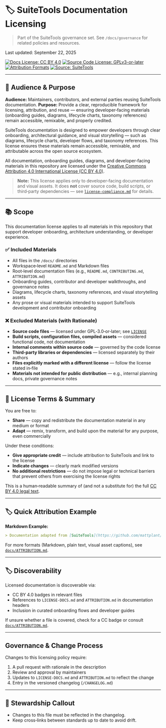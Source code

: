 # 🏷️ SuiteTools Documentation Licensing

> Part of the SuiteTools governance set.
> See `/docs/governance` for related policies and resources.

Last updated: September 22, 2025

<!-- License badges: keep in sync with LICENSE, LICENSE-DOCS.md and ATTRIBUTION.md -->
[![Docs License: CC BY 4.0](https://img.shields.io/badge/Docs%20License-CC%20BY%204.0-lightgrey.svg)](LICENSE-DOCS.md) [![Source Code License: GPLv3-or-later](https://img.shields.io/badge/Source%20Code-GPLv3--or--later-yellow.svg)](LICENSE)
[![Attribution Formats](https://img.shields.io/badge/Attribution%20Formats-Markdown%20%26%20Plain%20Text-blue)](ATTRIBUTION.md) [![Source: SuiteTools](https://img.shields.io/badge/Source-SuiteTools-green)](https://github.com/mattplant/SuiteTools/)

---

## 🎯 Audience & Purpose

**Audience:** Maintainers, contributors, and external parties reusing SuiteTools documentation.
**Purpose:** Provide a clear, reproducible framework for licensing, attribution, and reuse — ensuring developer‑facing materials (onboarding guides, diagrams, lifecycle charts, taxonomy references) remain accessible, remixable, and properly credited.

SuiteTools documentation is designed to empower developers through clear onboarding, architectural guidance, and visual storytelling — such as diagrams, lifecycle charts, developer flows, and taxonomy references.
This license ensures these materials remain accessible, remixable, and attributable across the open source ecosystem.

All documentation, onboarding guides, diagrams, and developer‑facing materials in this repository are licensed under the [Creative Commons Attribution 4.0 International License (CC BY 4.0)](https://creativecommons.org/licenses/by/4.0/).

> **Note:** This license applies only to developer‑facing documentation and visual assets.
> It does **not** cover source code, build scripts, or third‑party dependencies — see [`license-compliance.md`](./docs/governance/license-compliance.md) for details.

---

## 📚 Scope

This documentation license applies to all materials in this repository that support developer onboarding, architecture understanding, or developer experience.

### ✅ Included Materials

- All files in the `/docs/` directories
- Workspace‑level `README.md` and Markdown files
- Root‑level documentation files (e.g., `README.md`, `CONTRIBUTING.md`, `ATTRIBUTION.md`)
- Onboarding guides, contributor and developer walkthroughs, and governance notes
- Diagrams, lifecycle charts, taxonomy references, and visual storytelling assets
- Any prose or visual materials intended to support SuiteTools development and contributor onboarding

### ❌ Excluded Materials (with Rationale)

- **Source code files** — licensed under GPL‑3.0‑or‑later; see [`LICENSE`](LICENSE)
- **Build scripts, configuration files, compiled assets** — considered functional code, not documentation
- **Internal comments within source code** — governed by the code license
- **Third‑party libraries or dependencies** — licensed separately by their authors
- **Files explicitly marked with a different license** — follow the license stated in‑file
- **Materials not intended for public distribution** — e.g., internal planning docs, private governance notes

---

## 📜 License Terms & Summary

You are free to:

- **Share** — copy and redistribute the documentation material in any medium or format
- **Adapt** — remix, transform, and build upon the material for any purpose, even commercially

Under these conditions:

- **Give appropriate credit** — include attribution to SuiteTools and link to the license
- **Indicate changes** — clearly mark modified versions
- **No additional restrictions** — do not impose legal or technical barriers that prevent others from exercising the license rights

This is a human‑readable summary of (and not a substitute for) the full [CC BY 4.0 legal text](https://creativecommons.org/licenses/by/4.0/legalcode).

---

## 🏷️ Quick Attribution Example

**Markdown Example:**

```markdown
> Documentation adapted from [SuiteTools](https://github.com/mattplant/SuiteTools/) by [Matthew Plant](https://idev.systems/), licensed under [CC BY 4.0](https://creativecommons.org/licenses/by/4.0/).

```

For more formats (Markdown, plain text, visual asset captions), see [`docs/ATTRIBUTION.md`](ATTRIBUTION.md).

---

## 🏷️ Discoverability

Licensed documentation is discoverable via:

- CC BY 4.0 badges in relevant files
- References to `LICENSE-DOCS.md` and `ATTRIBUTION.md` in documentation headers
- Inclusion in curated onboarding flows and developer guides

If unsure whether a file is covered, check for a CC badge or consult [`docs/ATTRIBUTION.md`](ATTRIBUTION.md).

---

## Governance & Change Process

Changes to this licensing policy require:

1. A pull request with rationale in the description
2. Review and approval by maintainers
3. Updates to `LICENSE-DOCS.md` and `ATTRIBUTION.md` to reflect the change
4. Entry in the versioned changelog (`/CHANGELOG.md`)

---

## 🧭 Stewardship Callout

- Changes to this file must be reflected in the changelog.
- Keep cross‑links between standards up to date to avoid drift.
